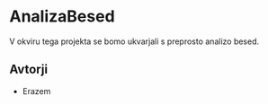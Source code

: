# AnalizaBesed
V okviru tega projekta se bomo ukvarjali s preprosto analizo besed.

## Avtorji
* Erazem